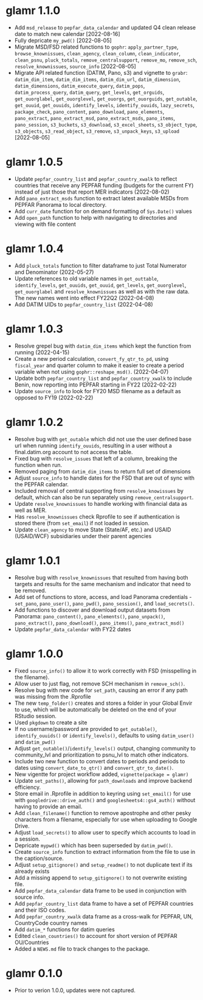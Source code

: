 # glamr 1.1.0
* Add `msd_release` to `pepfar_data_calendar` and updated Q4 clean release date to match new calendar [2022-08-16]
* Fully depricate `my_pwd()` [2022-08-05]
* Migrate MSD/FSD related functions to `gophr`: `apply_partner_type`, `browse_knownissues`, `clean_agency`, `clean_column`, `clean_indicator`, `clean_psnu`, `pluck_totals`, `remove_centralsupport`, `remove_mo`, `remove_sch`, `resolve_knownissues`, `source_info` [2022-08-05]
* Migrate API related function (DATIM, Pano, s3) and vignette to `grabr`: `datim_dim_item`, `datim_dim_items`, `datim_dim_url`, `datim_dimension`, `datim_dimensions`, `datim_execute_query`, `datim_pops`, `datim_process_query`, `datim_query`, `get_levels`, `get_orguids`, `get_ouorglabel`, `get_ouorglevel`, `get_ouorgs`, `get_ouorguids`, `get_outable`, `get_ouuid`, `get_ouuids`, `identify_levels`, `identify_ouuids`, `lazy_secrets`, `package_check`, `pano_content`, `pano_download`, `pano_elements`, `pano_extract`, `pano_extract_msd`, `pano_extract_msds`, `pano_items`, `pano_session`, `s3_buckets`, `s3_download`, `s3_excel_sheets`, `s3_object_type`, `s3_objects`, `s3_read_object`, `s3_remove`, `s3_unpack_keys`, `s3_upload`
 [2022-08-05]

# glamr 1.0.5
* Update `pepfar_country_list` and `pepfar_country_xwalk` to reflect countries that receive any PEPFAR funding (budgets for the current FY) instead of just those that report MER indicators (2022-08-02)
* Add `pano_extract_msds` function to extract latest available MSDs from PEPFAR Panorama to local directory.
* Add `curr_date` function for on demand formatting of `Sys.Date()` values
* Add `open_path` function to help with navigating to directories and viewing with file content

# glamr 1.0.4
* Add `pluck_totals` function to filter dataframe to just Total Numerator and Denominator (2022-05-27)
* Update references to old variable names in `get_outtable`, `identify_levels`, `get_ouuids`, `get_ouuid`, `get_levels`, `get_ouorglevel`, `get_ouorglabel` and `resolve_knownissues` as well as with the raw data. The new names went into effect FY22Q2 (2022-04-08)
* Add DATIM UIDs to `pepfar_country_list` (2022-04-08)

# glamr 1.0.3
* Resolve grepel bug with `datim_dim_items` which kept the function from running (2022-04-15)
* Create a new period calculation, `convert_fy_qtr_to_pd`, using `fiscal_year` and quarter column to make it easier to create a period variable when not using `gophr::reshape_msd()`. (2022-04-07)
* Update both `pepfar_country_list` and `pepfar_country_xwalk` to include Benin, now reporting into PEPFAR starting in FY22 (2022-02-22)
* Update `source_info` to look for FY20 MSD filename as a default as opposed to FY19 (2022-02-22)

# glamr 1.0.2
* Resolve bug with `get_outable` which did not use the user defined base url when running `identify_ouuids`, resulting in a user without a final.datim.org account to not access the table.
* Fixed bug with `resolve_issues` that left of a column, breaking the function when run.
* Removed paging from `datim_dim_items` to return full set of dimensions
* Adjust `source_info` to handle dates for the FSD that are out of sync with the PEPFAR calendar.
* Included removal of central supporting from `resolve_knowissues` by default, which can also be run separately using `remove_centralsupport`.
* Update `resolve_knownissues` to handle working with financial data as well as MER.
* Has `resolve_knownissues` check Rprofile to see if authentication is stored there (from `set_email`) if not loaded in session.
* Update `clean_agency` to move State (State/AF, etc.) and USAID (USAID/WCF) subsidiaries under their parent agencies

# glamr 1.0.1
* Resolve bug with `resolve_knownissues` that resulted from having both targets and results for the same mechanism and indicator that need to be removed.
* Add set of functions to store, access, and load Panorama credentials - `set_pano`,
 `pano_user()`, `pano_pwd()`, `pano_session()`, and `load_secrets()`.
* Add functions to discover and download output datasets from Panorama: `pano_content()`, `pano_elements()`, `pano_unpack()`, `pano_extract()`, `pano_download()`, `pano_items()`, `pano_extract_msd()`
* Update `pepfar_data_calendar` with FY22 dates

# glamr 1.0.0
* Fixed `source_info()` to allow it to work correctly with FSD (misspelling in the filename).
* Allow user to just flag, not remove SCH mechanism in `remove_sch()`.
* Resolve bug with new code for `set_path`, causing an error if any path was missing from the .Rprofile
* The new `temp_folder()` creates and stores a folder in your Global Envir to use, which will be automatically be deleted on the end of your RStudio session.
* Used `pkgdown` to create a site
* If no username/password are provided to `get_outable()`, `identify_ouuids()` or `identify_levels()`, defaults to using `datim_user()` and `datim_pwd()`
* Adjust `get_outable()`/`identify_levels()` output, changing community to community_lvl and prioritization to psnu_lvl to match other indicators.
* Include two new function to convert dates to periods and periods to dates using `convert_date_to_qtr()` and `convert_qtr_to_date()`.
* New vigentte for project workflow added, `vignette(package = glamr)`
* Update `set_paths()`, allowing for `path_downloads` and improve backend efficiency.
* Store email in .Rprofile in addition to keyring using `set_email()` for use with `googledrive::drive_auth()` and `googlesheets4::gs4_auth()` without having to provide an email.
* Add `clean_filename()` function to remove apostrophe and other pesky characters from a filename, especially for use when uploading to Google Drive.
* Adjust `load_secrets()` to allow user to specify which accounts to load in a session.
* Depricate `mypwd()` which has been superseded by `datim_pwd()`.
* Create `source_info` function to extract information from the file to use in the caption/source.
* Adjust `setup_gitignore()` and `setup_readme()` to not duplicate text if its already exists
* Add a missing append to `setup_gitignore()` to not overwrite existing file.
* Add `pepfar_data_calendar` data frame to be used in conjunction with source info.
* Add `pepfar_country_list` data frame to have a set of PEPFAR countries and their ISO codes. 
* Add `pepfar_country_xwalk` data frame as a cross-walk for PEPFAR, UN, CountryCode country names
* Add `datim_*` functions for datim queries
* Edited `clean_countries()` to account for short version of PEPFAR OU/Countries
* Added a `NEWS.md` file to track changes to the package.

# glamr 0.1.0
* Prior to verion 1.0.0, updates were not captured.
